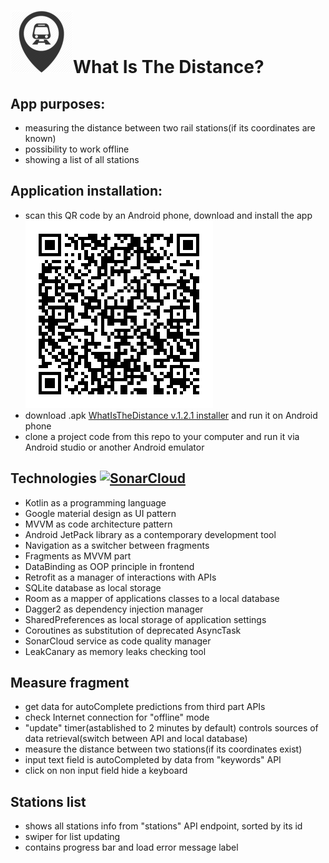 # ![App icon](https://github.com/Harnet69/WhatIsTheDistance/blob/master/app/GitHubFiles/app_ico_sm.png)What Is The Distance? 

## App purposes: 
 - measuring the distance between two rail stations(if its coordinates are known)
 - possibility to work offline
 - showing a list of all stations
## Application installation:
- scan this QR code by an Android phone, download and install the app 
![QR](https://github.com/Harnet69/WhatIsTheDistance/blob/master/app/GitHubFiles/app_QR.png)
- download .apk [WhatIsTheDistance v.1.2.1 installer](https://drive.google.com/file/d/1zsniAj63bvOyeEgCy_eL9cFQUeacRttv/view?usp=sharing) and run it on Android phone
- clone a project code from this repo to your computer and run it via Android studio or another Android emulator

## Technologies [![SonarCloud](https://sonarcloud.io/images/project_badges/sonarcloud-white.svg)](https://sonarcloud.io/dashboard?id=Harnet69_WhatIsTheDistance)
 - Kotlin as a programming language
 - Google material design as UI pattern
 - MVVM as code architecture pattern
 - Android JetPack library as a contemporary development tool
 - Navigation as a switcher between fragments
 - Fragments as MVVM part
 - DataBinding as OOP principle in frontend
 - Retrofit as a manager of interactions with APIs 
 - SQLite database as local storage
 - Room as a mapper of applications classes to a local database
 - Dagger2 as dependency injection manager
 - SharedPreferences as local storage of application settings
 - Coroutines as substitution of deprecated AsyncTask
 - SonarCloud service as code quality manager
 - LeakCanary as memory leaks checking tool

## Measure fragment
 - get data for autoComplete predictions from third part APIs
 - check Internet connection for "offline" mode
 - "update" timer(astablished to 2 minutes by default) controls sources of data retrieval(switch between API and local database) 
 - measure the distance between two stations(if its coordinates exist) 
 - input text field is autoCompleted by data from "keywords" API
 - click on non input field hide a keyboard  

## Stations list
 - shows all stations info from "stations" API endpoint, sorted by its id
 - swiper for list updating
 - contains progress bar and load error message label
